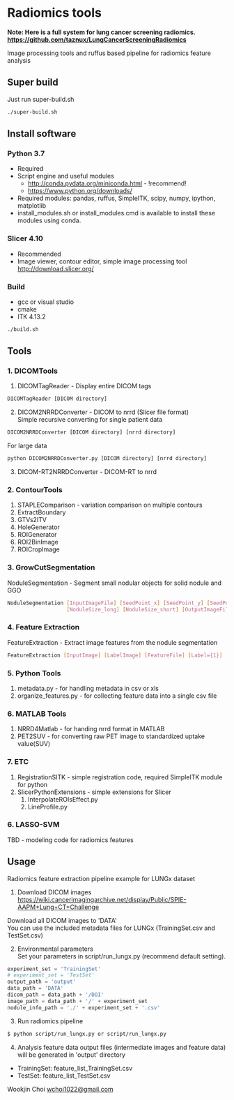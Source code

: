Radiomics tools
===================
**Note: Here is a full system for lung cancer screening radiomics. https://github.com/taznux/LungCancerScreeningRadiomics**

Image processing tools and ruffus based pipeline for radiomics feature analysis

Super build
------------
Just run super-build.sh
``` bash
./super-build.sh
```


Install software
-----------------
### Python 3.7 ###
- Required
- Script engine and useful modules
    - http://conda.pydata.org/miniconda.html - !recommend!  
    - https://www.python.org/downloads/
- Required modules: pandas, ruffus, SimpleITK, scipy, numpy, ipython, matplotlib
- install_modules.sh or install_modules.cmd is available to install these modules using conda.


### Slicer 4.10 ###
- Recommended
- Image viewer, contour editor, simple image processing tool  
  http://download.slicer.org/


### Build  ###
- gcc or visual studio
- cmake
- ITK 4.13.2
``` bash
./build.sh
```


Tools
-----
### 1. DICOMTools ###
1. DICOMTagReader - Display entire DICOM tags
``` bash
DICOMTagReader [DICOM directory]
```

2. DICOM2NRRDConverter - DICOM to nrrd (Slicer file format)  
  Simple recursive converting for single patient data  
``` bash
DICOM2NRRDConverter [DICOM directory] [nrrd directory]  
```

  For large data  
``` bash
python DICOM2NRRDConverter.py [DICOM directory] [nrrd directory]
```

3. DICOM-RT2NRRDConverter - DICOM-RT to nrrd


### 2. ContourTools ###
1. STAPLEComparison - variation comparison on multiple contours
1. ExtractBoundary
1. GTVs2ITV
1. HoleGenerator
1. ROIGenerator
1. ROI2BinImage
1. ROICropImage



### 3. GrowCutSegmentation ###
  NoduleSegmentation - Segment small nodular objects for solid nodule and GGO
``` bash
NoduleSegmentation [InputImageFile] [SeedPoint_x] [SeedPoint_y] [SeedPoint_z] \
                   [NoduleSize_long] [NoduleSize_short] [OutputImageFile]  
```


### 4. Feature Extraction ###
  FeatureExtraction - Extract image features from the nodule segmentation
``` bash
FeatureExtraction [InputImage] [LabelImage] [FeatureFile] [Label={1}]
```


### 5. Python Tools ###
1. metadata.py - for handling metadata in csv or xls
2. organize_features.py - for collecting feature data into a single csv file


### 6. MATLAB Tools ###
1. NRRD4Matlab - for handing nrrd format in MATLAB
2. PET2SUV - for converting raw PET image to standardized uptake value(SUV)


### 7. ETC ###
1. RegistrationSITK - simple registration code, required SimpleITK module for python
2. SlicerPythonExtensions - simple extensions for Slicer  
    1. InterpolateROIsEffect.py  
    2. LineProfile.py  


### 6. LASSO-SVM ###
  TBD - modeling code for radiomics features


Usage
-----
Radiomics feature extraction pipeline example for LUNGx dataset

1. Download DICOM images  
  https://wiki.cancerimagingarchive.net/display/Public/SPIE-AAPM+Lung+CT+Challenge  

  Download all DICOM images to 'DATA'  
  You can use the included metadata files for LUNGx (TrainingSet.csv and TestSet.csv)  

2. Environmental parameters  
  Set your parameters in script/run_lungx.py (recommend default setting).  
``` python
experiment_set = 'TrainingSet'  
# experiment_set = 'TestSet'  
output_path = 'output'  
data_path = 'DATA'  
dicom_path = data_path + '/DOI'  
image_path = data_path + '/' + experiment_set  
nodule_info_path = './' + experiment_set + '.csv'  
```

3. Run radiomics pipeline
``` bash
$ python script/run_lungx.py or script/run_lungx.py
```

4. Analysis feature data
  output files (intermediate images and feature data) will be generated in 'output' directory
- TrainingSet: feature_list_TrainingSet.csv
- TestSet: feature_list_TestSet.csv

Wookjin Choi <wchoi1022@gmail.com>
